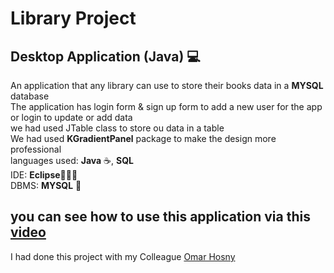 # Library Project
<h2>Desktop Application (Java) 💻</h2>
<p>
  An application that any library can use to store their books data in a <b>MYSQL</b> database <br>
  The application has login form & sign up form to add a new user for the app or login to update or add data<br>
  we had used JTable class to store ou data in a table <br>
  We had used <b>KGradientPanel</b> package to make the design more professional<br>
  languages used: <b>Java</b> ☕, <b>SQL</b><br>
  IDE: <b>Eclipse</b>👨🏻‍💻<br>
  DBMS: <b>MYSQL</b> 🐬
</p>
<h2>you can see how to use this application via this <a href="https://drive.google.com/file/d/1ssJPnnQdcAAnWxhq0xgLcucj8mldTXsn/view?usp=sharing">video</a></h2>
<p>I had done this project with my Colleague <a href="https://github.com/OmarHosny4">Omar Hosny</a></p>
